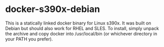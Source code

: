 # docker-s390x-debian

This is a statically linked docker binary for Linux s390x. It was built on Debian but should also work for RHEL and SLES.
To install, simply unpack the archive and copy docker into /usr/local/bin (or whichever directory in your PATH you prefer).
